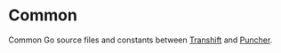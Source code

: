 # Common

Common Go source files and constants between [Transhift](https://github.com/transhift/transhift) and [Puncher](https://github.com/transhift/puncher).
